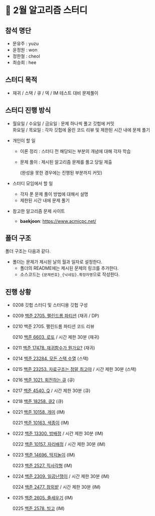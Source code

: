 # :blue_book: 2월 알고리즘 스터디

## 참석 명단

* 문유주 : yuzu
* 윤정원 : won
* 정한철 : cheol
* 최승희 : hee

## 스터디 목적 

* 재귀 / 스택 / 큐 / 덱 / IM 테스트 대비 문제풀이

## 스터디 진행 방식

* 월요일 / 수요일 / 금요일 : 문제 하나씩 풀고 깃헙에 커밋  
  화요일 / 목요일 : 각자 깃헙에 올린 코드 리뷰 및 제한된 시간 내에 문제 풀기

* 개인이 할 일

  * 이론 정리 : 스터디 전 해당되는 부분의 개념에 대해 각자 학습

  * 문제 풀이 : 제시된 알고리즘 문제를 풀고 당일 제출 

    (완성을 못한 경우에는 진행된 부분까지 커밋)

* 스터디 모임에서 할 일

  * 각자 푼 문제 풀이 방법에 대해서 설명
  * 제한된 시간 내에  문제 풀기

* 참고한 알고리즘 문제 사이트

  *  **baekjoon**: https://www.acmicpc.net/

## 폴더 구조

폴더 구조는 다음과 같다.

* 폴더는 문제가 제시된 날의 월과 일자로 설정한다.
  * 폴더의 README에는 제시된 문제의 링크를 추가한다.
  * 소스코드는 `{문제번호}_{닉네임}.확장자명`으로 작성한다.

## 진행 상황

- 0208 깃헙 스터디 및 스터디용 깃헙 구성  

- 0209 [백준 2705. 팰린드롬 파티션](https://www.acmicpc.net/problem/2705) (재귀 / DP)  

- 0210 백준 2705. 팰린드롬 파티션 코드 리뷰   

  0210 [백준 6603. 로또](https://www.acmicpc.net/problem/6603) / 시간 제한 30분 (재귀)  

- 0211 [백준 17478. 재귀함수가 뭔가요?](https://www.acmicpc.net/problem/17478) (재귀)  

- 0214 [백준 23284. 모든 스택 수열](https://www.acmicpc.net/problem/23284) (스택)  

- 0215 [백준 23253. 자료구조는 정말 최고야](https://www.acmicpc.net/problem/23253) / 시간 제한 30분 (스택)  

- 0216 [백준 1021. 회전하는 큐](https://www.acmicpc.net/problem/1021) (큐)  

- 0217 [백준 4540. Q](https://www.acmicpc.net/problem/4540) / 시간 제한 30분 (큐)  

- 0218 [백준 18258. 큐2](https://www.acmicpc.net/problem/18258) (큐)  

- 0221 [백준 10158. 개미](https://www.acmicpc.net/problem/10158) (IM)  

  0221 [백준 10163. 색종이](https://www.acmicpc.net/problem/10163) (IM)  
  
- 0222 [백준 13300. 방배정](https://www.acmicpc.net/problem/13300) / 시간 제한 30분 (IM)  

  0222 [백준 10157. 자리배정](https://www.acmicpc.net/problem/10157) / 시간 제한 30분 (IM)  
  
- 0223 [백준 14696. 딱지놀이](https://www.acmicpc.net/problem/14696) (IM)   

  0223 [백준 2527. 직사각형](https://www.acmicpc.net/problem/2527) (IM)   
  
- 0224 [백준 2309. 일곱난쟁이](https://www.acmicpc.net/problem/2309) / 시간 제한 30분 (IM)   

  0224 [백준 2477. 참외밭](https://www.acmicpc.net/problem/2477) / 시간 제한 30분 (IM)  
  
- 0225 [백준 2605. 줄세우기](https://www.acmicpc.net/problem/2605) (IM)  

  0225 [백준 2578. 빙고](https://www.acmicpc.net/problem/2578) (IM)  
